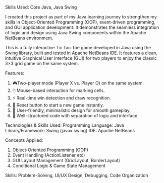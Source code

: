 Skills Used: Core Java, Java Swing

I created this project as part of my Java learning journey to strengthen my skills in Object-Oriented Programming (OOP), event-driven programming, and GUI application development. It demonstrates the seamless integration of logic and design using Java Swing components within the Apache NetBeans environment.

This is a fully interactive Tic Tac Toe game developed in Java using the Swing library, built and tested in Apache NetBeans IDE.
It features a clean, intuitive Graphical User Interface (GUI) for two players to enjoy the classic 3×3 grid game on the same system.

Features:
1. 🎮Two-player mode (Player X vs. Player O) on the same system.
2. 🖱️ Mouse-based interaction for marking cells.
3. ⚡ Real-time win detection and draw recognition.
4. 🔄 Reset button to start a new game instantly.
5. 🎨 User-friendly, minimalistic design for smooth gameplay.
6. 🧩 Well-structured code with separation of logic and interface.

Technologies & Skills Used:
Programming Language: Java
Library/Framework: Swing (javax.swing)
IDE: Apache NetBeans

Concepts Applied:
1. Object-Oriented Programming (OOP)
2. Event Handling (ActionListener etc)
3. GUI Layout Management (GridLayout, BorderLayout)
4. Conditional Logic & Game State Management

Skills: Problem-Solving, UI/UX Design, Debugging, Code Organization
